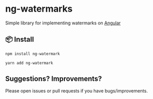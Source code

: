 # ng-watermarks

Simple library for implementing watermarks on [Angular ](https://angular.io/)


## 📦 Install

```bash
npm install ng-watermark
```

```bash
yarn add ng-watermark
```


## Suggestions? Improvements?

Please open issues or pull requests if you have bugs/improvements.
